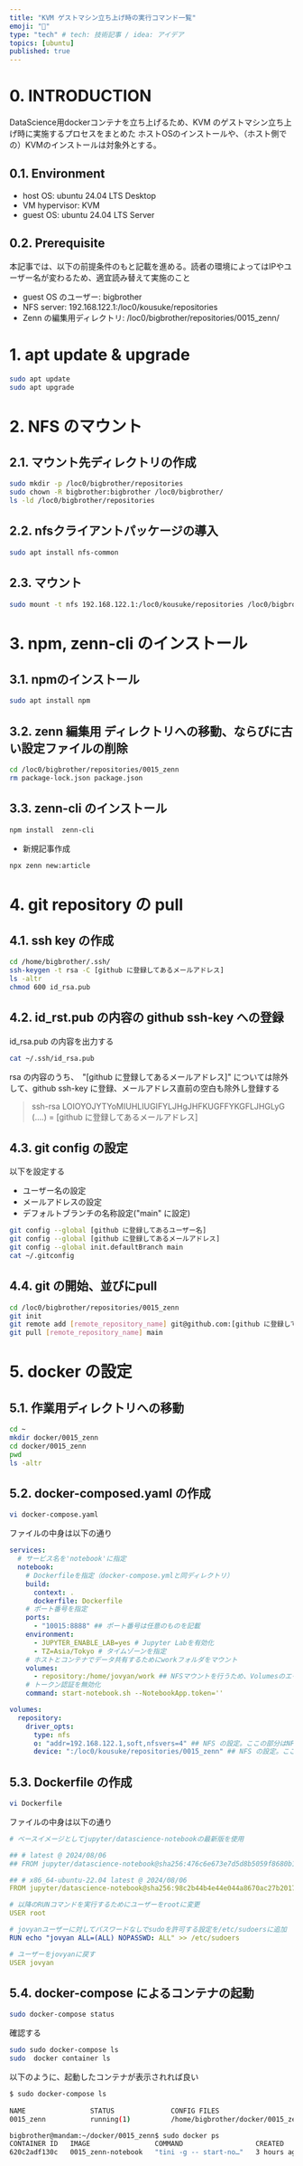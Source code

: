 ```yaml
---
title: "KVM ゲストマシン立ち上げ時の実行コマンド一覧"
emoji: "💾"
type: "tech" # tech: 技術記事 / idea: アイデア
topics: [ubuntu]
published: true
---
```



# 0. INTRODUCTION

DataScience用dockerコンテナを立ち上げるため、KVM のゲストマシン立ち上げ時に実施するプロセスをまとめた
ホストOSのインストールや、（ホスト側での）KVMのインストールは対象外とする。

## 0.1. Environment

- host OS: ubuntu 24.04 LTS Desktop
- VM hypervisor: KVM
- guest OS: ubuntu 24.04 LTS Server

## 0.2. Prerequisite

本記事では、以下の前提条件のもと記載を進める。読者の環境によってはIPやユーザー名が変わるため、適宜読み替えて実施のこと

- guest OS のユーザー: bigbrother
- NFS server: 192.168.122.1:/loc0/kousuke/repositories
- Zenn の編集用ディレクトリ: /loc0/bigbrother/repositories/0015_zenn/


# 1. apt update & upgrade

```bash
sudo apt update
sudo apt upgrade
```

# 2. NFS のマウント


## 2.1. マウント先ディレクトリの作成

```bash
sudo mkdir -p /loc0/bigbrother/repositories
sudo chown -R bigbrother:bigbrother /loc0/bigbrother/
ls -ld /loc0/bigbrother/repositories

```

## 2.2. nfsクライアントパッケージの導入

```bash
sudo apt install nfs-common
```

## 2.3. マウント

```bash
sudo mount -t nfs 192.168.122.1:/loc0/kousuke/repositories /loc0/bigbrother/repositories/
```

# 3. npm, zenn-cli のインストール

## 3.1. npmのインストール

```bash
sudo apt install npm
```

## 3.2. zenn 編集用 ディレクトリへの移動、ならびに古い設定ファイルの削除

```bash
cd /loc0/bigbrother/repositories/0015_zenn
rm package-lock.json package.json  
```

## 3.3. zenn-cli のインストール

```bash
npm install  zenn-cli
```

- 新規記事作成

```bash
npx zenn new:article
```

# 4. git repository の pull

## 4.1. ssh key の作成

```bash
cd /home/bigbrother/.ssh/
ssh-keygen -t rsa -C [github に登録してあるメールアドレス]
ls -altr
chmod 600 id_rsa.pub 
```

## 4.2. id_rst.pub の内容の github ssh-key への登録

id_rsa.pub の内容を出力する

```bash
cat ~/.ssh/id_rsa.pub 
```
rsa の内容のうち、　"[github に登録してあるメールアドレス]" については除外して、github ssh-key に登録、メールアドレス直前の空白も除外し登録する

> ssh-rsa LOIOYOJYTYoMIUHLIUGIFYLJHgJHFKUGFFYKGFLJHGLyG (....) = [github に登録してあるメールアドレス]


## 4.3. git config の設定

以下を設定する
- ユーザー名の設定
- メールアドレスの設定
- デフォルトブランチの名称設定("main" に設定)

```bash
git config --global [github に登録してあるユーザー名]
git config --global [github に登録してあるメールアドレス]
git config --global init.defaultBranch main
cat ~/.gitconfig 
```

## 4.4. git の開始、並びにpull

```bash
cd /loc0/bigbrother/repositories/0015_zenn
git init
git remote add [remote_repository_name] git@github.com:[github に登録してあるユーザー名]/[remote_repository_name].git
git pull [remote_repository_name] main
```


# 5. docker の設定

## 5.1. 作業用ディレクトリへの移動

```bash
cd ~
mkdir docker/0015_zenn
cd docker/0015_zenn
pwd
ls -altr
```

## 5.2.  docker-composed.yaml の作成

```bash
vi docker-compose.yaml 
```

ファイルの中身は以下の通り

```yaml
services:
  # サービス名を'notebook'に指定
  notebook:
    # Dockerfileを指定（docker-compose.ymlと同ディレクトリ）
    build:
      context: .
      dockerfile: Dockerfile
    # ポート番号を指定
    ports:
      - "10015:8888" ## ポート番号は任意のものを記載
    environment:
      - JUPYTER_ENABLE_LAB=yes # Jupyter Labを有効化
      - TZ=Asia/Tokyo # タイムゾーンを指定
    # ホストとコンテナでデータ共有するためにworkフォルダをマウント
    volumes:
      - repository:/home/jovyan/work ## NFSマウントを行うため、Volumesのエイリアスを作成する
    # トークン認証を無効化
    command: start-notebook.sh --NotebookApp.token=''

volumes:
  repository:
    driver_opts:
      type: nfs
      o: "addr=192.168.122.1,soft,nfsvers=4" ## NFS の設定。ここの部分はNFS Server 側の設定と一致させる
      device: ":/loc0/kousuke/repositories/0015_zenn" ## NFS の設定。ここの部分はNFS Server 側の設定と一致させる
```

## 5.3.  Dockerfile の作成

```bash
vi Dockerfile
```
ファイルの中身は以下の通り

```yaml
# ベースイメージとしてjupyter/datascience-notebookの最新版を使用

## # latest @ 2024/08/06
## FROM jupyter/datascience-notebook@sha256:476c6e673e7d5d8b5059f8680b1c6a988942a79263da651bf302dc696ab311f2

## # x86_64-ubuntu-22.04 latest @ 2024/08/06
FROM jupyter/datascience-notebook@sha256:98c2b44b4e44e044a8670ac27b201704e5222f8a7d748eb7cfd94a2cdad52e7d

# 以降のRUNコマンドを実行するためにユーザーをrootに変更
USER root

# jovyanユーザーに対してパスワードなしでsudoを許可する設定を/etc/sudoersに追加
RUN echo "jovyan ALL=(ALL) NOPASSWD: ALL" >> /etc/sudoers

# ユーザーをjovyanに戻す
USER jovyan
```
## 5.4. docker-compose によるコンテナの起動

```bash
sudo docker-compose status
 ```

確認する

```bash
sudo sudo docker-compose ls
sudo  docker container ls
 ```

以下のように、起動したコンテナが表示されれば良い

```bash
$ sudo docker-compose ls
 
NAME                STATUS              CONFIG FILES
0015_zenn           running(1)          /home/bigbrother/docker/0015_zenn/docker-compose.yaml
```

```bash
bigbrother@mandam:~/docker/0015_zenn$ sudo docker ps
CONTAINER ID   IMAGE                COMMAND                  CREATED       STATUS                 PORTS                                         NAMES
620c2adf130c   0015_zenn-notebook   "tini -g -- start-no…"   3 hours ago   Up 3 hours (healthy)   0.0.0.0:10015->8888/tcp, :::10015->8888/tcp   0015_zenn-notebook-1
```
